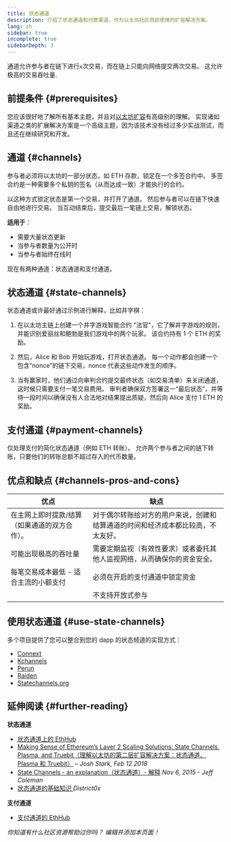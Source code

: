 ```yaml
---
title: 状态通道
description: 介绍了状态通道和付款渠道，作为以太坊社区目前使用的扩容解决方案。
lang: zh
sidebar: true
incomplete: true
sidebarDepth: 3
---
```


通道允许参与者在链下进行`x`次交易，而在链上只能向网络提交两次交易。 这允许极高的交易吞吐量.

## 前提条件 {#prerequisites}

您应该很好地了解所有基本主题，并且对[以太坊扩容](/developers/docs/scaling/)有高级别的理解。 实现诸如渠道之类的扩展解决方案是一个高级主题，因为该技术没有经过多少实战测试，而且还在继续研究和开发。

## 通道 {#channels}

参与者必须将以太坊的一部分状态，如 ETH 存款，锁定在一个多签合约中。 多签合约是一种需要多个私钥的签名（从而达成一致）才能执行的合约。

以这种方式锁定状态是第一个交易，并打开了通道。 然后参与者可以在链下快速自由地进行交易。 当互动结束后，提交最后一笔链上交易，解锁状态。

**适用于**：

- 需要大量状态更新
- 当参与者数量为公开时
- 当参与者始终在线时

现在有两种通道：状态通道和支付通道。

## 状态通道 {#state-channels}

状态通道或许最好通过示例进行解释，比如井字棋：

1. 在以太坊主链上创建一个井字游戏智能合约 "法官"，它了解井字游戏的规则，并能识别爱丽丝和鲍勃是我们游戏中的两个玩家。 该合约持有 1 个 ETH 的奖励。

2. 然后，Alice 和 Bob 开始玩游戏，打开状态通道。 每一个动作都会创建一个包含“nonce”的链下交易，nonce 代表这些动作发生的顺序。

3. 当有赢家时，他们通过向审判合约提交最终状态（如交易清单）来关闭通道，这时候只需要支付一笔交易费用。 审判者确保双方签署这一“最后状态”，并等待一段时间以确保没有人合法地对结果提出质疑，然后向 Alice 支付 1 ETH 的奖励。

## 支付通道 {#payment-channels}

仅处理支付的简化状态通道（例如 ETH 转账）。 允许两个参与者之间的链下转账，只要他们的转账总额不超过存入的代币数量。

## 优点和缺点 {#channels-pros-and-cons}

| 优点                                          | 缺点                                                                             |
| --------------------------------------------- | -------------------------------------------------------------------------------- |
| 在主网上即时提款/结算（如果通道的双方合作）。 | 对于偶尔转账给对方的用户来说，创建和结算通道的时间和经济成本都比较高，不太友好。 |
| 可能出现极高的吞吐量                          | 需要定期监视（有效性要求）或者委托其他人监视网络，从而确保你的资金安全。         |
| 每笔交易成本最低 - 适合主流的小额支付         | 必须在开启的支付通道中锁定资金                                                   |
|                                               | 不支持开放式参与                                                                 |

## 使用状态通道 {#use-state-channels}

多个项目提供了您可以整合到您的 dapp 的状态频道的实现方式：

- [Connext](https://connext.network/)
- [Kchannels](https://www.kchannels.io/)
- [Perun](https://perun.network/)
- [Raiden](https://raiden.network/)
- [Statechannels.org](https://statechannels.org/)

## 延伸阅读 {#further-reading}

**状态通道**

- [状态通道上的 EthHub](https://docs.ethhub.io/ethereum-roadmap/layer-2-scaling/state-channels/)
- [Making Sense of Ethereum’s Layer 2 Scaling Solutions: State Channels, Plasma, and Truebit（理解以太坊的第二层扩容解决方案：状态通道、Plasma 和 Truebit）](https://medium.com/l4-media/making-sense-of-ethereums-layer-2-scaling-solutions-state-channels-plasma-and-truebit-22cb40dcc2f4) _– Josh Stark, Feb 12 2018_
- [State Channels - an explanation（状态通道）- 解释](https://www.jeffcoleman.ca/state-channels/) _Nov 6, 2015 - Jeff Coleman_
- [ 状态通道的基础知识 ](https://education.district0x.io/general-topics/understanding-ethereum/basics-state-channels/) _District0x_

**支付通道**

- [支付通道的 EthHub](https://docs.ethhub.io/ethereum-roadmap/layer-2-scaling/payment-channels/)

_你知道有什么社区资源帮助过你吗？ 编辑并添加本页面！_
